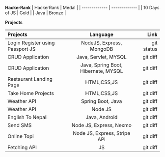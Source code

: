 **HackerRank**
| HackerRank  | Medal |
| ------------- | ------------- |
| 10 Days of JS  | Gold  |
| Java | Bronze |

**Projects**

| Projects| Language | Link |
| :---         |     :---:      |          ---: |
| Login Register using Passport JS  | NodeJS, Express, MongoDB     | git status    |
| CRUD Application | Java, Servlet, MYSQL | git diff      |
| CRUD Application | Java, Spring Boot, Hibernate, MYSQL | git diff   |
| Restaurant Landing Page | HTML,CSS,JS | git diff  |
| Take Home Projects | HTML,CSS,JS | git diff  |
| Weather API | Spring Boot, Java | git diff  |
| Weather API | Node JS | git diff  |
| English To Nepali | Java, Android | git diff  |
| Send SMS | Node JS, Express, Nexmo | git diff  |
| Online Topi | Node JS, Express, Stripe API | git diff  |
| Fetching API |JS| git diff  |
